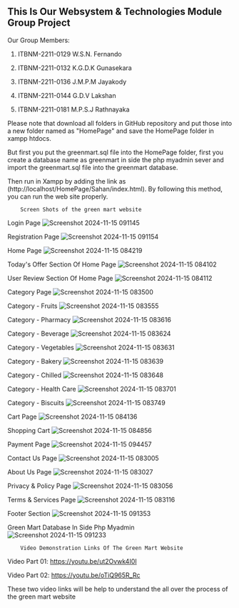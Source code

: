 ## This Is Our Websystem & Technologies Module Group Project

Our Group Members:   

1) ITBNM-2211-0129   W.S.N. Fernando 

2) ITBNM-2211-0132   K.G.D.K Gunasekara 

3) ITBNM-2211-0136   J.M.P.M Jayakody 

4) ITBNM-2211-0144   G.D.V Lakshan 

5) ITBNM-2211-0181   M.P.S.J Rathnayaka


Please note that download all folders in GitHub repository and put those into a new folder named as "HomePage" and save the HomePage folder in xampp htdocs.

But first you put the greenmart.sql file into the HomePage folder, first you create a database name as greenmart in side the php myadmin sever and import the greenmart.sql file into the greenmart database.

Then run in Xampp by adding the link as (http://localhost/HomePage/Sahan/index.html). By following this method, you can run the web site properly.


        Screen Shots of the green mart website

Login Page
![Screenshot 2024-11-15 091145](https://github.com/user-attachments/assets/01b0cb41-ce3e-4ac3-b1b3-8e517b378ec2)

Registration Page
![Screenshot 2024-11-15 091154](https://github.com/user-attachments/assets/faf420da-61e5-40c2-98de-e49ae9a1a039)

Home Page
![Screenshot 2024-11-15 084219](https://github.com/user-attachments/assets/32a7b266-437a-4bb0-897f-ee0133b93aae)

Today's Offer Section Of Home Page
![Screenshot 2024-11-15 084102](https://github.com/user-attachments/assets/487e3e59-76ec-4f95-b04b-39ffa8532cf4)

User Review Section Of Home Page
![Screenshot 2024-11-15 084112](https://github.com/user-attachments/assets/1ace756e-ec78-4cb8-a022-987fa78555de)

Category Page
![Screenshot 2024-11-15 083500](https://github.com/user-attachments/assets/4ebf3c18-6c8f-4f6f-a177-5021d51af19f)

Category - Fruits
![Screenshot 2024-11-15 083555](https://github.com/user-attachments/assets/94f372a4-bd73-4c98-9eba-25766234c1ca)

Category - Pharmacy
![Screenshot 2024-11-15 083616](https://github.com/user-attachments/assets/c4098b7a-4161-4e42-b46c-48e11366f79c)

Category - Beverage
![Screenshot 2024-11-15 083624](https://github.com/user-attachments/assets/88f1b907-d3c1-47db-b07a-a806cb92efbd)

Category - Vegetables
![Screenshot 2024-11-15 083631](https://github.com/user-attachments/assets/0f2fe4cb-7765-4002-afaf-ea517c46d860)

Category - Bakery
![Screenshot 2024-11-15 083639](https://github.com/user-attachments/assets/8d8527b7-9f19-4a97-a642-188845741a83)

Category - Chilled
![Screenshot 2024-11-15 083648](https://github.com/user-attachments/assets/a9c7976a-4cf4-4a66-89da-b7d6ecfc5aae)

Category - Health Care
![Screenshot 2024-11-15 083701](https://github.com/user-attachments/assets/ddcadf69-de72-4aa1-b34c-8cca9357ffb1)

Category - Biscuits
![Screenshot 2024-11-15 083749](https://github.com/user-attachments/assets/ce4f7670-fd0c-405b-a60a-b3a355e3602c)

Cart Page
![Screenshot 2024-11-15 084136](https://github.com/user-attachments/assets/84511b56-fdc3-496f-b2b5-8f1e0bbf7d3e)

Shopping Cart
![Screenshot 2024-11-15 084856](https://github.com/user-attachments/assets/95e1af60-893b-43e2-b0a4-1e6c1410aa20)

Payment Page
![Screenshot 2024-11-15 094457](https://github.com/user-attachments/assets/f4e23cb2-1f7b-4210-9c72-eac151c631cc)

Contact Us Page
![Screenshot 2024-11-15 083005](https://github.com/user-attachments/assets/a005f38b-f687-4233-8533-3a8ca1be5205)

About Us Page
![Screenshot 2024-11-15 083027](https://github.com/user-attachments/assets/8577b5ab-e741-455d-8230-c2e51fbc9193)

Privacy & Policy Page
![Screenshot 2024-11-15 083056](https://github.com/user-attachments/assets/861c325d-73f1-46e1-9bb3-380436bde6cf)

Terms & Services Page
![Screenshot 2024-11-15 083116](https://github.com/user-attachments/assets/021ad5d7-2a60-4690-af17-9265061d30de)

Footer Section
![Screenshot 2024-11-15 091353](https://github.com/user-attachments/assets/84f060e4-f99c-44ee-b496-1792e679ca75)

Green Mart Database In Side Php Myadmin
![Screenshot 2024-11-15 091233](https://github.com/user-attachments/assets/a3ebac4f-1102-4d5c-8ed8-50de6bd6b981)


        Video Demonstration Links Of The Green Mart Website

Video Part 01:        https://youtu.be/ut2Ovwk4I0I

Video Part 02:        https://youtu.be/oTiQ965R_Rc

These two video links  will be help to understand the all over the process of the green mart website




